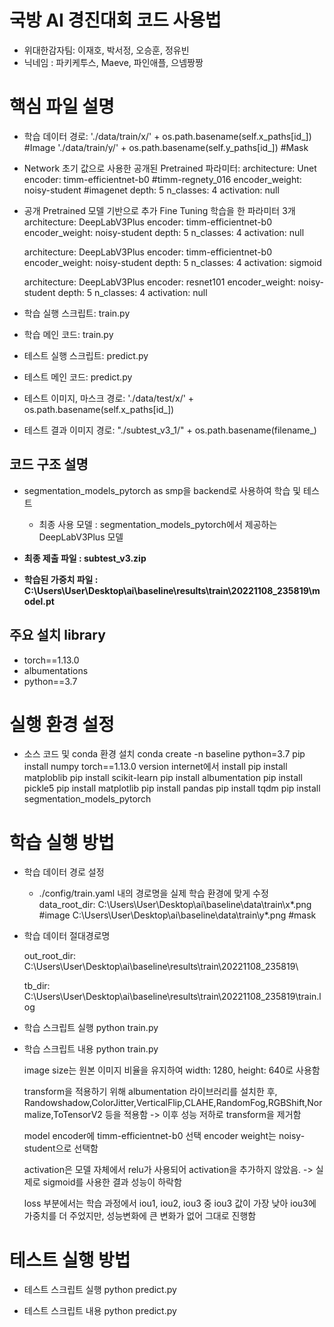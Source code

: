 # 국방 AI 경진대회 코드 사용법
- 위대한감자팀: 이재호, 박서정, 오승훈, 정유빈
- 닉네임 : 파키케투스, Maeve, 파인애플, 으넴짱짱


# 핵심 파일 설명
  - 학습 데이터 경로: './data/train/x/' + os.path.basename(self.x_paths[id_]) #Image
                     './data/train/y/' + os.path.basename(self.y_paths[id_]) #Mask
  - Network 초기 값으로 사용한 공개된 Pretrained 파라미터: 
      architecture: Unet
      encoder: timm-efficientnet-b0 #timm-regnety_016
      encoder_weight: noisy-student #imagenet
      depth: 5
      n_classes: 4
      activation: null

  - 공개 Pretrained 모델 기반으로 추가 Fine Tuning 학습을 한 파라미터 3개
      architecture: DeepLabV3Plus
      encoder: timm-efficientnet-b0 
      encoder_weight: noisy-student 
      depth: 5
      n_classes: 4
      activation: null

      architecture: DeepLabV3Plus
      encoder: timm-efficientnet-b0 
      encoder_weight: noisy-student 
      depth: 5
      n_classes: 4
      activation: sigmoid

      architecture: DeepLabV3Plus
      encoder: resnet101 
      encoder_weight: noisy-student
      depth: 5
      n_classes: 4
      activation: null

  - 학습 실행 스크립트: train.py
  - 학습 메인 코드: train.py
  - 테스트 실행 스크립트: predict.py
  - 테스트 메인 코드: predict.py
  - 테스트 이미지, 마스크 경로: './data/test/x/' + os.path.basename(self.x_paths[id_])
  - 테스트 결과 이미지 경로: "./subtest_v3_1/" + os.path.basename(filename_)

## 코드 구조 설명
- segmentation_models_pytorch as smp을 backend로 사용하여 학습 및 테스트
    - 최종 사용 모델 : segmentation_models_pytorch에서 제공하는 DeepLabV3Plus 모델
   
- **최종 제출 파일 : subtest_v3.zip**
- **학습된 가중치 파일 : C:\Users\User\Desktop\ai\baseline\results\train\20221108_235819\model.pt**

## 주요 설치 library
- torch==1.13.0
- albumentations
- python==3.7

# 실행 환경 설정

  - 소스 코드 및 conda 환경 설치 
    conda create -n baseline python=3.7
    pip install numpy
    torch==1.13.0 version internet에서 install
    pip install matploblib
    pip install scikit-learn
    pip install albumentation
    pip install pickle5
    pip install matplotlib
    pip install pandas
    pip install tqdm
    pip install segmentation_models_pytorch

# 학습 실행 방법

  - 학습 데이터 경로 설정
    - ./config/train.yaml  내의 경로명을 실제 학습 환경에 맞게 수정
      data_root_dir: C:\Users\User\Desktop\ai\baseline\data\train\x\*.png   #image
                     C:\Users\User\Desktop\ai\baseline\data\train\y\*.png   #mask
      
  - 학습 데이터 절대경로명
      
      out_root_dir: C:\Users\User\Desktop\ai\baseline\results\train\20221108_235819\
    
      tb_dir: C:\Users\User\Desktop\ai\baseline\results\train\20221108_235819\train.log  

  - 학습 스크립트 실행
    python train.py
    
  - 학습 스크립트 내용
    python train.py
    
    image size는 원본 이미지 비율을 유지하여 width: 1280, height: 640로 사용함
    
    transform을 적용하기 위해 albumentation 라이브러리를 설치한 후,
    Randowshadow,ColorJitter,VerticalFlip,CLAHE,RandomFog,RGBShift,Normalize,ToTensorV2 등을 적용함 -> 이후 성능 저하로 transform을 제거함
    
    model encoder에 timm-efficientnet-b0 선택
    encoder weight는 noisy-student으로 선택함
    
    activation은 모델 자체에서 relu가 사용되어 activation을 추가하지 않았음. -> 실제로 sigmoid를 사용한 결과 성능이 하락함
    
    loss 부분에서는 학습 과정에서 iou1, iou2, iou3 중 iou3 값이 가장 낮아 iou3에 가중치를 더 주었지만, 성능변화에 큰 변화가 없어 그대로 진행함
  
# 테스트 실행 방법

  - 테스트 스크립트 실행
    python predict.py 

  - 테스트 스크립트 내용
    python predict.py
    

